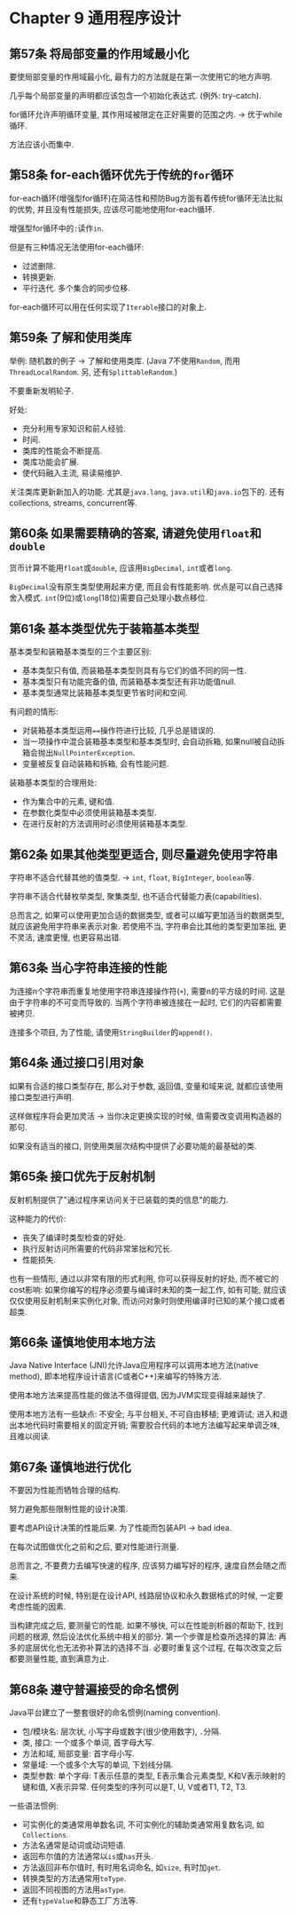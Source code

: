 # Chapter 9 通用程序设计
## 第57条 将局部变量的作用域最小化
要使局部变量的作用域最小化, 最有力的方法就是在第一次使用它的地方声明.

几乎每个局部变量的声明都应该包含一个初始化表达式. (例外: try-catch).

for循环允许声明循环变量, 其作用域被限定在正好需要的范围之内. -> 优于while循环.

方法应该小而集中.

## 第58条 for-each循环优先于传统的`for`循环
for-each循环(增强型for循环)在简洁性和预防Bug方面有着传统for循环无法比拟的优势, 并且没有性能损失, 应该尽可能地使用for-each循环.

增强型for循环中的`:`读作`in`.

但是有三种情况无法使用for-each循环:
* 过滤删除.
* 转换更新. 
* 平行迭代. 多个集合的同步位移.

for-each循环可以用在任何实现了`Iterable`接口的对象上.

## 第59条 了解和使用类库
举例: 随机数的例子 -> 了解和使用类库. (Java 7不使用`Random`, 而用`ThreadLocalRandom`. 另, 还有`SplittableRandom`.)

不要重新发明轮子.

好处:
* 充分利用专家知识和前人经验.
* 时间.
* 类库的性能会不断提高.
* 类库功能会扩展.
* 使代码融入主流, 易读易维护.

关注类库更新新加入的功能. 尤其是`java.lang`, `java.util`和`java.io`包下的.
还有collections, streams, concurrent等.

## 第60条 如果需要精确的答案, 请避免使用`float`和`double`
货币计算不能用`float`或`double`, 应该用`BigDecimal`, `int`或者`long`.

`BigDecimal`没有原生类型使用起来方便, 而且会有性能影响. 优点是可以自己选择舍入模式.
`int`(9位)或`long`(18位)需要自己处理小数点移位.

## 第61条 基本类型优先于装箱基本类型
基本类型和装箱基本类型的三个主要区别:
* 基本类型只有值, 而装箱基本类型则具有与它们的值不同的同一性.
* 基本类型只有功能完备的值, 而装箱基本类型还有非功能值null.
* 基本类型通常比装箱基本类型更节省时间和空间.

有问题的情形:
* 对装箱基本类型运用`==`操作符进行比较, 几乎总是错误的.
* 当一项操作中混合装箱基本类型和基本类型时, 会自动拆箱, 如果null被自动拆箱会抛出`NullPointerException`.
* 变量被反复自动装箱和拆箱, 会有性能问题.

装箱基本类型的合理用处:
* 作为集合中的元素, 键和值.
* 在参数化类型中必须使用装箱基本类型.
* 在进行反射的方法调用时必须使用装箱基本类型.


## 第62条 如果其他类型更适合, 则尽量避免使用字符串
字符串不适合代替其他的值类型. -> `int`, `float`, `BigInteger`, `boolean`等.

字符串不适合代替枚举类型, 聚集类型, 也不适合代替能力表(capabilities).

总而言之, 如果可以使用更加合适的数据类型, 或者可以编写更加适当的数据类型, 就应该避免用字符串来表示对象. 
若使用不当, 字符串会比其他的类型更加笨拙, 更不灵活, 速度更慢, 也更容易出错.

## 第63条 当心字符串连接的性能
为连接n个字符串而重复地使用字符串连接操作符(`+`), 需要n的平方级的时间. 
这是由于字符串的不可变而导致的. 当两个字符串被连接在一起时, 它们的内容都需要被拷贝.

连接多个项目, 为了性能, 请使用`StringBuilder`的`append()`.

## 第64条 通过接口引用对象
如果有合适的接口类型存在, 那么对于参数, 返回值, 变量和域来说, 就都应该使用接口类型进行声明.

这样做程序将会更加灵活 -> 当你决定更换实现的时候, 值需要改变调用构造器的那句.

如果没有适当的接口, 则使用类层次结构中提供了必要功能的最基础的类.

## 第65条 接口优先于反射机制
反射机制提供了"通过程序来访问关于已装载的类的信息"的能力.

这种能力的代价:
* 丧失了编译时类型检查的好处.
* 执行反射访问所需要的代码非常笨拙和冗长.
* 性能损失.

也有一些情形, 通过以非常有限的形式利用, 你可以获得反射的好处, 而不被它的cost影响:
如果你编写的程序必须要与编译时未知的类一起工作, 如有可能, 就应该仅仅使用反射机制来实例化对象, 而访问对象时则使用编译时已知的某个接口或者超类.

## 第66条 谨慎地使用本地方法
Java Native Interface (JNI)允许Java应用程序可以调用本地方法(native method), 即本地程序设计语言(C或者C++)来编写的特殊方法.

使用本地方法来提高性能的做法不值得提倡, 因为JVM实现变得越来越快了.

使用本地方法有一些缺点: 不安全; 与平台相关, 不可自由移植; 更难调试; 进入和退出本地代码时需要相关的固定开销; 需要胶合代码的本地方法编写起来单调乏味, 且难以阅读.

## 第67条 谨慎地进行优化
不要因为性能而牺牲合理的结构.

努力避免那些限制性能的设计决策.

要考虑API设计决策的性能后果.
为了性能而包装API -> bad idea.

在每次试图做优化之前和之后, 要对性能进行测量.

总而言之, 不要费力去编写快速的程序, 应该努力编写好的程序, 速度自然会随之而来.

在设计系统的时候, 特别是在设计API, 线路层协议和永久数据格式的时候, 一定要考虑性能的因素. 

当构建完成之后, 要测量它的性能. 如果不够快, 可以在性能剖析器的帮助下, 找到问题的根源, 然后设法优化系统中相关的部分. 
第一个步骤是检查所选择的算法: 再多的底层优化也无法弥补算法的选择不当. 
必要时重复这个过程, 在每次改变之后都要测量性能, 直到满意为止.

## 第68条 遵守普遍接受的命名惯例
Java平台建立了一整套很好的命名惯例(naming convention).

* 包/模块名: 层次状, 小写字母或数字(很少使用数字), `.`分隔.
* 类, 接口: 一个或多个单词, 首字母大写.
* 方法和域, 局部变量: 首字母小写.
* 常量域: 一个或多个大写的单词, 下划线分隔.
* 类型参数: 单个字母: T表示任意的类型, E表示集合元素类型, K和V表示映射的键和值, X表示异常. 任何类型的序列可以是T, U, V或者T1, T2, T3.

一些语法惯例:
* 可实例化的类通常用单数名词, 不可实例化的辅助类通常用复数名词, 如`Collections`.
* 方法名通常是动词或动词短语.
* 返回布尔值的方法通常以`is`或`has`开头.
* 方法返回非布尔值时, 有时用名词命名, 如`size`, 有时加`get`.
* 转换类型的方法通常用`toType`.
* 返回不同视图的方法用`asType`.
* 还有`typeValue`和静态工厂方法等.
